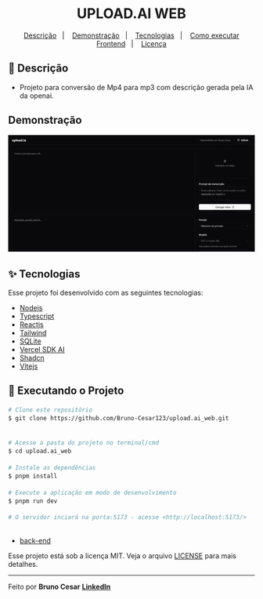 <h1 align="center">UPLOAD.AI WEB</h1>

<p align="center">
  <a href="#-descricao">Descrição</a>&nbsp;&nbsp;&nbsp;|&nbsp;&nbsp;&nbsp;
  <a href="#-demonstração">Demonstração</a>&nbsp;&nbsp;&nbsp;|&nbsp;&nbsp;&nbsp;
  <a href="#-tecnologias">Tecnologias</a>&nbsp;&nbsp;&nbsp;|&nbsp;&nbsp;&nbsp;
  <a href="#-executando-o-projeto">Como executar Frontend</a>&nbsp;&nbsp;&nbsp;|&nbsp;&nbsp;&nbsp;
  <a href="#-licença">Licença</a>
</p>

## 📜 Descrição

- Projeto para conversão de Mp4 para mp3 com descrição gerada pela IA da openai.

## Demonstração

<img width="800px" alt="home" src="./.github/home.png">

## ✨ Tecnologias

Esse projeto foi desenvolvido com as seguintes tecnologias:

- [Nodejs](https://nodejs.org/en/)
- [Typescript](https://www.typescriptlang.org/)
- [Reactjs](https://pt-br.reactjs.org/)
- [Tailwind](https://tailwindcss.com/)
- [SQLite](https://www.sqlite.org/)
- [Vercel SDK AI](https://sdk.vercel.ai/docs)
- [Shadcn](https://ui.shadcn.com/)
- [Vitejs](https://vitejs.dev/)

## 🎲 Executando o Projeto

```bash
# Clone este repositório
$ git clone https://github.com/Bruno-Cesar123/upload.ai_web.git


# Acesse a pasta do projeto no terminal/cmd
$ cd upload.ai_web

# Instale as dependências
$ pnpm install

# Execute a aplicação em modo de desenvolvimento
$ pnpm run dev

# O servidor inciará na porta:5173 - acesse <http://localhost:5173/>



```
- [back-end](https://github.com/Bruno-Cesar123/upload.ai_server)

Esse projeto está sob a licença MIT. Veja o arquivo [LICENSE](license) para mais detalhes.

---

Feito por **Bruno Cesar** [**LinkedIn**](https://www.linkedin.com/in/bruno-cesar-b0039715a/)